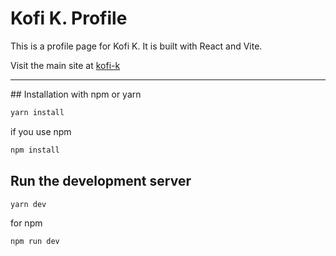 # Kofi K. Profile

This is a profile page for Kofi K. It is built with React and Vite.

Visit the main site at [kofi-k](https://kofik.github.io/kofi-k-profile-page/)


<hr/>
## Installation with npm or yarn

```bash
yarn install
```

if you use npm

```bash
npm install
```

## Run the development server

```bash
yarn dev
```

for npm

```bash
npm run dev
```
